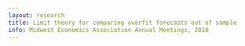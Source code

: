 ```yaml
---
layout: research
title: Limit theory for comparing overfit forecasts out of sample
info: Midwest Economics Association Annual Meetings, 2010
---
```

